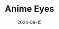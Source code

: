 ---
title: Anime Eyes
caption: A piece made as part of the "100 day challenge" with Affinity 2. Remake of my first ever pixel art character made in vector art.
img: $assets/gallery/AvaterInVector - 08.png
date: 2024-08-15
showcase: true
color: "#FFFFFF"
---
